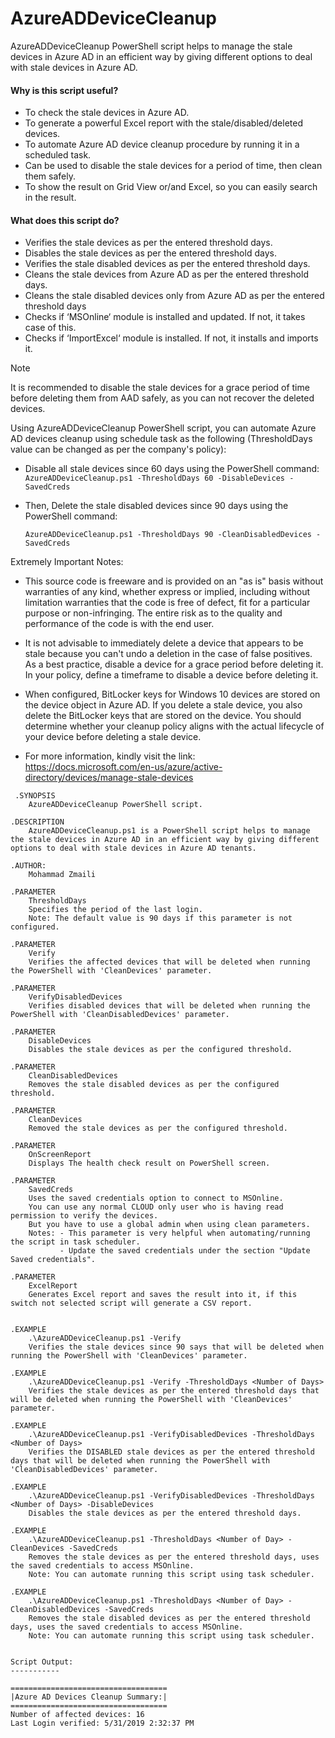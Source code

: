 # AzureADDeviceCleanup
AzureADDeviceCleanup PowerShell script helps to manage the stale devices in Azure AD in an efficient way by giving different options to deal with stale devices in Azure AD.

#### Why is this script useful?
  - To check the stale devices in Azure AD.
  - To generate a powerful Excel report with the stale/disabled/deleted devices.
  - To automate Azure AD device cleanup procedure by running it in a scheduled task.
  - Can be used to disable the stale devices for a period of time, then clean them safely.
  - To show the result on Grid View or/and Excel, so you can easily search in the result.

#### What does this script do?
  - Verifies the stale devices as per the entered threshold days.
  - Disables the stale devices as per the entered threshold days.
  - Verifies the stale disabled devices as per the entered threshold days.
  - Cleans the stale devices from Azure AD as per the entered threshold days.
  - Cleans the stale disabled devices only from Azure AD as per the entered threshold days
  - Checks if ‘MSOnline‘ module is installed and updated. If not, it takes case of this.
  - Checks if ‘ImportExcel‘ module is installed. If not, it installs and imports it.
  

> [!NOTE]
> It is recommended to disable the stale devices for a grace period of time before deleting them from AAD safely, as you can not recover the deleted devices.

 

Using AzureADDeviceCleanup PowerShell script, you can automate Azure AD devices cleanup using schedule task as the following (ThresholdDays value can be changed as per the company's policy):

  - Disable all stale devices since 60 days using the PowerShell command:  
      `AzureADDeviceCleanup.ps1 -ThresholdDays 60 -DisableDevices -SavedCreds`

  - Then, Delete the stale disabled devices since 90 days using the PowerShell command:

      `AzureADDeviceCleanup.ps1 -ThresholdDays 90 -CleanDisabledDevices -SavedCreds`

 

Extremely Important Notes:
  - This source code is freeware and is provided on an "as is" basis without warranties of any kind, 
    whether express or implied, including without limitation warranties that the code is free of defect,
    fit for a particular purpose or non-infringing. The entire risk as to the quality and performance of
    the code is with the end user.

  - It is not advisable to immediately delete a device that appears to be stale because you can't undo
    a deletion in the case of false positives. As a best practice, disable a device for a grace period 
    before deleting it. In your policy, define a timeframe to disable a device before deleting it. 

  - When configured, BitLocker keys for Windows 10 devices are stored on the device object in Azure AD. 
    If you delete a stale device, you also delete the BitLocker keys that are stored on the device. 
    You should determine whether your cleanup policy aligns with the actual lifecycle of your device 
    before deleting a stale device.
  - For more information, kindly visit the link:
    https://docs.microsoft.com/en-us/azure/active-directory/devices/manage-stale-devices

```azurepowershell
 .SYNOPSIS 
    AzureADDeviceCleanup PowerShell script. 
 
.DESCRIPTION 
    AzureADDeviceCleanup.ps1 is a PowerShell script helps to manage the stale devices in Azure AD in an efficient way by giving different options to deal with stale devices in Azure AD tenants. 
 
.AUTHOR: 
    Mohammad Zmaili 
 
.PARAMETER 
    ThresholdDays 
    Specifies the period of the last login. 
    Note: The default value is 90 days if this parameter is not configured. 
 
.PARAMETER 
    Verify 
    Verifies the affected devices that will be deleted when running the PowerShell with 'CleanDevices' parameter. 
 
.PARAMETER 
    VerifyDisabledDevices 
    Verifies disabled devices that will be deleted when running the PowerShell with 'CleanDisabledDevices' parameter. 
 
.PARAMETER 
    DisableDevices 
    Disables the stale devices as per the configured threshold. 
 
.PARAMETER 
    CleanDisabledDevices 
    Removes the stale disabled devices as per the configured threshold. 
 
.PARAMETER 
    CleanDevices 
    Removed the stale devices as per the configured threshold. 
 
.PARAMETER 
    OnScreenReport 
    Displays The health check result on PowerShell screen. 
 
.PARAMETER 
    SavedCreds 
    Uses the saved credentials option to connect to MSOnline. 
    You can use any normal CLOUD only user who is having read permission to verify the devices.  
    But you have to use a global admin when using clean parameters. 
    Notes: - This parameter is very helpful when automating/running the script in task scheduler. 
           - Update the saved credentials under the section "Update Saved credentials". 
 
.PARAMETER 
    ExcelReport 
    Generates Excel report and saves the result into it, if this switch not selected script will generate a CSV report. 
 
 
.EXAMPLE 
    .\AzureADDeviceCleanup.ps1 -Verify 
    Verifies the stale devices since 90 says that will be deleted when running the PowerShell with 'CleanDevices' parameter. 
 
.EXAMPLE 
    .\AzureADDeviceCleanup.ps1 -Verify -ThresholdDays <Number of Days> 
    Verifies the stale devices as per the entered threshold days that will be deleted when running the PowerShell with 'CleanDevices' parameter. 
 
.EXAMPLE 
    .\AzureADDeviceCleanup.ps1 -VerifyDisabledDevices -ThresholdDays <Number of Days> 
    Verifies the DISABLED stale devices as per the entered threshold days that will be deleted when running the PowerShell with 'CleanDisabledDevices' parameter. 
 
.EXAMPLE 
    .\AzureADDeviceCleanup.ps1 -VerifyDisabledDevices -ThresholdDays <Number of Days> -DisableDevices 
    Disables the stale devices as per the entered threshold days. 
 
.EXAMPLE 
    .\AzureADDeviceCleanup.ps1 -ThresholdDays <Number of Day> -CleanDevices -SavedCreds 
    Removes the stale devices as per the entered threshold days, uses the saved credentials to access MSOnline. 
    Note: You can automate running this script using task scheduler. 
 
.EXAMPLE 
    .\AzureADDeviceCleanup.ps1 -ThresholdDays <Number of Day> -CleanDisabledDevices -SavedCreds 
    Removes the stale disabled devices as per the entered threshold days, uses the saved credentials to access MSOnline. 
    Note: You can automate running this script using task scheduler. 
 
 
Script Output: 
----------- 
 
=================================== 
|Azure AD Devices Cleanup Summary:| 
=================================== 
Number of affected devices: 16 
Last Login verified: 5/31/2019 2:32:37 PM 
```
